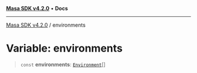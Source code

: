 [**Masa SDK v4.2.0**](../README.md) • **Docs**

***

[Masa SDK v4.2.0](../globals.md) / environments

# Variable: environments

> `const` **environments**: [`Environment`](../type-aliases/Environment.md)[]
